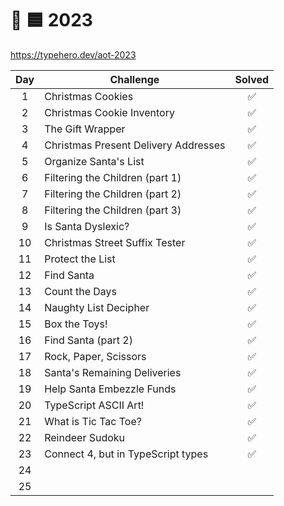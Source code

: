 # 🎄 🟦 2023

<https://typehero.dev/aot-2023>

| Day | Challenge                            | Solved |
| :-: | ------------------------------------ | :----: |
|  1  | Christmas Cookies                    |   ✅   |
|  2  | Christmas Cookie Inventory           |   ✅   |
|  3  | The Gift Wrapper                     |   ✅   |
|  4  | Christmas Present Delivery Addresses |   ✅   |
|  5  | Organize Santa's List                |   ✅   |
|  6  | Filtering the Children (part 1)      |   ✅   |
|  7  | Filtering the Children (part 2)      |   ✅   |
|  8  | Filtering the Children (part 3)      |   ✅   |
|  9  | Is Santa Dyslexic?                   |   ✅   |
| 10  | Christmas Street Suffix Tester       |   ✅   |
| 11  | Protect the List                     |   ✅   |
| 12  | Find Santa                           |   ✅   |
| 13  | Count the Days                       |   ✅   |
| 14  | Naughty List Decipher                |   ✅   |
| 15  | Box the Toys!                        |   ✅   |
| 16  | Find Santa (part 2)                  |   ✅   |
| 17  | Rock, Paper, Scissors                |   ✅   |
| 18  | Santa's Remaining Deliveries         |   ✅   |
| 19  | Help Santa Embezzle Funds            |   ✅   |
| 20  | TypeScript ASCII Art!                |   ✅   |
| 21  | What is Tic Tac Toe?                 |   ✅   |
| 22  | Reindeer Sudoku                      |   ✅   |
| 23  | Connect 4, but in TypeScript types   |   ✅   |
| 24  |                                      |        |
| 25  |                                      |        |
